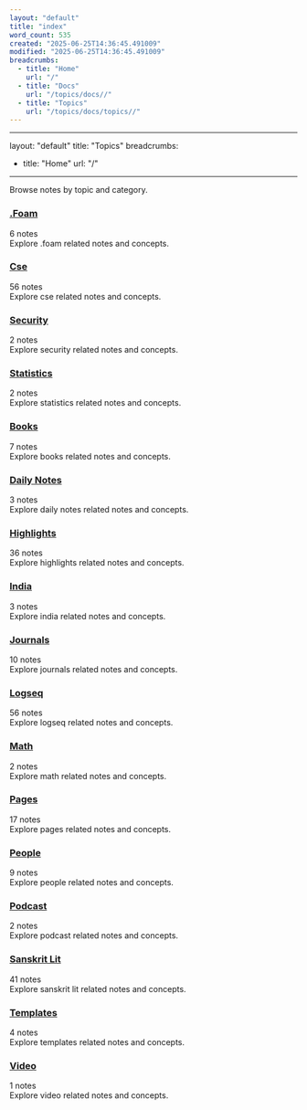 ```yaml
---
layout: "default"
title: "index"
word_count: 535
created: "2025-06-25T14:36:45.491009"
modified: "2025-06-25T14:36:45.491009"
breadcrumbs:
  - title: "Home"
    url: "/"
  - title: "Docs"
    url: "/topics/docs//"
  - title: "Topics"
    url: "/topics/docs/topics//"
---
```

---
layout: "default"
title: "Topics"
breadcrumbs:
  - title: "Home"
    url: "/"
---
Browse notes by topic and category.

<div class="note-grid">

<div class="note-card">
    <h3><a href=".foam/">.Foam</a></h3>
    <div class="note-meta">6 notes</div>
    <div class="note-excerpt">Explore .foam related notes and concepts.</div>
</div>

<div class="note-card">
    <h3><a href="cse/">Cse</a></h3>
    <div class="note-meta">56 notes</div>
    <div class="note-excerpt">Explore cse related notes and concepts.</div>
</div>

<div class="note-card">
    <h3><a href="security/">Security</a></h3>
    <div class="note-meta">2 notes</div>
    <div class="note-excerpt">Explore security related notes and concepts.</div>
</div>

<div class="note-card">
    <h3><a href="statistics/">Statistics</a></h3>
    <div class="note-meta">2 notes</div>
    <div class="note-excerpt">Explore statistics related notes and concepts.</div>
</div>

<div class="note-card">
    <h3><a href="books/">Books</a></h3>
    <div class="note-meta">7 notes</div>
    <div class="note-excerpt">Explore books related notes and concepts.</div>
</div>

<div class="note-card">
    <h3><a href="daily-notes/">Daily Notes</a></h3>
    <div class="note-meta">3 notes</div>
    <div class="note-excerpt">Explore daily notes related notes and concepts.</div>
</div>

<div class="note-card">
    <h3><a href="highlights/">Highlights</a></h3>
    <div class="note-meta">36 notes</div>
    <div class="note-excerpt">Explore highlights related notes and concepts.</div>
</div>

<div class="note-card">
    <h3><a href="india/">India</a></h3>
    <div class="note-meta">3 notes</div>
    <div class="note-excerpt">Explore india related notes and concepts.</div>
</div>

<div class="note-card">
    <h3><a href="journals/">Journals</a></h3>
    <div class="note-meta">10 notes</div>
    <div class="note-excerpt">Explore journals related notes and concepts.</div>
</div>

<div class="note-card">
    <h3><a href="logseq/">Logseq</a></h3>
    <div class="note-meta">56 notes</div>
    <div class="note-excerpt">Explore logseq related notes and concepts.</div>
</div>

<div class="note-card">
    <h3><a href="math/">Math</a></h3>
    <div class="note-meta">2 notes</div>
    <div class="note-excerpt">Explore math related notes and concepts.</div>
</div>

<div class="note-card">
    <h3><a href="pages/">Pages</a></h3>
    <div class="note-meta">17 notes</div>
    <div class="note-excerpt">Explore pages related notes and concepts.</div>
</div>

<div class="note-card">
    <h3><a href="people/">People</a></h3>
    <div class="note-meta">9 notes</div>
    <div class="note-excerpt">Explore people related notes and concepts.</div>
</div>

<div class="note-card">
    <h3><a href="podcast/">Podcast</a></h3>
    <div class="note-meta">2 notes</div>
    <div class="note-excerpt">Explore podcast related notes and concepts.</div>
</div>

<div class="note-card">
    <h3><a href="sanskrit-lit/">Sanskrit Lit</a></h3>
    <div class="note-meta">41 notes</div>
    <div class="note-excerpt">Explore sanskrit lit related notes and concepts.</div>
</div>

<div class="note-card">
    <h3><a href="templates/">Templates</a></h3>
    <div class="note-meta">4 notes</div>
    <div class="note-excerpt">Explore templates related notes and concepts.</div>
</div>

<div class="note-card">
    <h3><a href="video/">Video</a></h3>
    <div class="note-meta">1 notes</div>
    <div class="note-excerpt">Explore video related notes and concepts.</div>
</div>
</div>